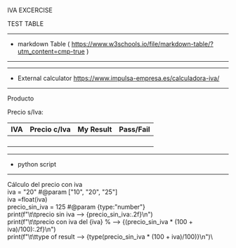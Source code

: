IVA EXCERCISE

TEST TABLE

***
* markdown Table  ( https://www.w3schools.io/file/markdown-table/?utm_content=cmp-true )
***

***
* External calculator https://www.impulsa-empresa.es/calculadora-iva/
***

Producto

Precio s/Iva:

IVA   | Precio c/Iva  |  My Result |  Pass/Fail | 
---|--- | --- | ---|
||||
||||
||||
||||


***
*  python script
***
Cálculo del precio con iva\
iva = "20" #@param ["10", "20", "25"]\
iva =float(iva)\
precio_sin_iva = 125 #@param {type:"number"}\
print(f"\t\tprecio sin iva --> {precio_sin_iva:.2f}\n")\
print(f"\t\tprecio con iva del {iva} % --> {(precio_sin_iva * (100 + iva)/100):.2f}\n")\
print(f"\t\ttype of result --> {type(precio_sin_iva * (100 + iva)/100)}\n")\

